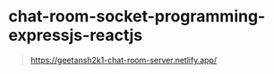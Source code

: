 # chat-room-socket-programming-expressjs-reactjs

> https://geetansh2k1-chat-room-server.netlify.app/
